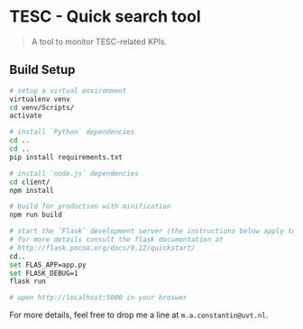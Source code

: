 # TESC - Quick search tool

> A tool to monitor TESC-related KPIs.

## Build Setup

``` bash
# setup a virtual environment 
virtualenv venv
cd venv/Scripts/
activate

# install `Python` dependencies
cd ..
cd ..
pip install requirements.txt

# install `node.js` dependencies
cd client/
npm install

# build for production with minification
npm run build

# start the `Flask` development server (the instructions below apply to Windows)
# for more details consult the flask documentation at 
# http://flask.pocoo.org/docs/0.12/quickstart/
cd..
set FLAS_APP=app.py
set FLASK_DEBUG=1
flask run

# open http://localhost:5000 in your broswer
```

For more details, feel free to drop me a line at `m.a.constantin@uvt.nl`.